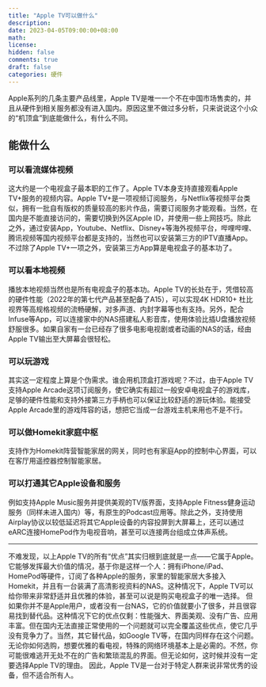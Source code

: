 ```yaml
---
title: "Apple TV可以做什么"
description: 
date: 2023-04-05T09:00:00+08:00
math: 
license: 
hidden: false
comments: true
draft: false
categories: 硬件
---
```


Apple系列的几条主要产品线里，Apple TV是唯一一个不在中国市场售卖的，并且从硬件到相关服务都没有进入国内。原因这里不做过多分析，只来说说这个小众的“机顶盒”到底能做什么，有什么不同。

## 能做什么
### 可以看流媒体视频
这大约是一个电视盒子最本职的工作了。Apple TV本身支持直接观看Apple TV+服务的视频内容。Apple TV+是一项视频订阅服务，与Netflix等视频平台类似，拥有一批自有版权的质量较高的影片作品，需要订阅服务才能观看。当然，在国内是不能直接访问的，需要切换到外区Apple ID，并使用一些上网技巧。除此之外，通过安装App，Youtube、Netflix、Disney+等海外视频平台，哔哩哔哩、腾讯视频等国内视频平台都是支持的，当然也可以安装第三方的IPTV直播App。不过除了Apple TV+一项之外，安装第三方App算是电视盒子的基本功了。
### 可以看本地视频
播放本地视频当然也是所有电视盒子的基本功。Apple TV的长处在于，凭借较高的硬件性能（2022年的第七代产品甚至配备了A15），可以实现4K HDR10+ 杜比视界等高规格视频的流畅硬解，对多声道、内封字幕等也有支持。另外，配合Infuse等App，可以连接家中的NAS搭建私人影音库，使用体验比插U盘播放视频舒服很多。如果自家有一台已经存了很多电影电视剧或者动画的NAS的话，经由Apple TV输出至大屏幕会很轻松。
### 可以玩游戏
其实这一定程度上算是个伪需求。谁会用机顶盒打游戏呢？不过，由于Apple TV支持Apple Arcade这项订阅服务，使它确实有超过一般安卓电视盒子的游戏库，足够的硬件性能和支持外接第三方手柄也可以保证比较舒适的游玩体验。能接受Apple Arcade里的游戏阵容的话，想把它当成一台游戏主机来用也不是不行。
### 可以做Homekit家庭中枢
支持作为Homekit阵营智能家居的网关，同时也有家庭App的控制中心界面，可以在客厅用遥控器控制智能家居。
### 可以打通其它Apple设备和服务
例如支持Apple Music服务并提供美观的TV版界面，支持Apple Fitness健身运动服务（同样未进入国内）等，有原生的Podcast应用等。除此之外，支持使用Airplay协议以较低延迟将其它Apple设备的内容投屏到大屏幕上，还可以通过eARC连接HomePod作为电视音响，甚至可以连接两台组成立体声系统。

---
 
不难发现，以上Apple TV的所有“优点”其实归根到底就是一点——它属于Apple。它能够发挥最大价值的情况，基于你是这样一个人：拥有iPhone/iPad、HomePod等硬件，订阅了各种Apple的服务，家里的智能家居大多接入Homekit，并且有一台装满了高清影视资料的NAS。这种情况下，Apple TV可以给你带来非常舒适并且优雅的体验，甚至可以说是购买电视盒子的唯一选择。
但如果你并不是Apple用户，或者没有一台NAS，它的价值就要小了很多，并且很容易找到替代品。这种情况下它的优点仅剩：性能强大、界面美观、没有广告、应用丰富。但在国内无法直接正常使用的一个问题就可以完全覆盖这些优点，使它几乎没有竞争力了。当然，其它替代品，如Google TV等，在国内同样存在这个问题。无论你如何选购，想要优雅的看电视，特殊的网络环境基本上是必需的。不然，你可能很难逃开无处不在的广告和繁琐混乱的界面。但无论如何，这时候并没有一定要选择Apple TV的理由。
因此，Apple TV是一台对于特定人群来说非常优秀的设备，但不适合所有人。